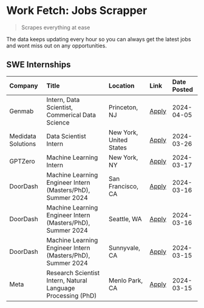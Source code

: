 # Work Fetch: Jobs Scrapper
> Scrapes everything at ease

The data keeps updating every hour so you can always get the latest jobs and wont miss out on any opportunities.

## SWE Internships
<!--START_SECTION:workfetch-->
| Company            | Title                                                        | Location                | Link                                                                                                                                                                                                                                                                         | Date Posted   |
|:-------------------|:-------------------------------------------------------------|:------------------------|:-----------------------------------------------------------------------------------------------------------------------------------------------------------------------------------------------------------------------------------------------------------------------------|:--------------|
| Genmab             | Intern, Data Scientist, Commerical Data Science              | Princeton, NJ           | [Apply](https://www.linkedin.com/jobs/view/intern-data-scientist-commerical-data-science-at-genmab-3887818362?position=10&pageNum=0&refId=ywFYKlNu4dK8c2SYAIs0Ig%3D%3D&trackingId=Kk2j1wh4ts7kcslCb9zwpg%3D%3D&trk=public_jobs_jserp-result_search-card)                     | 2024-04-05    |
| Medidata Solutions | Data Scientist Intern                                        | New York, United States | [Apply](https://www.linkedin.com/jobs/view/data-scientist-intern-at-medidata-solutions-3810253704?position=9&pageNum=0&refId=ywFYKlNu4dK8c2SYAIs0Ig%3D%3D&trackingId=MWHxYFnM6O%2BpQkFZFVI5RQ%3D%3D&trk=public_jobs_jserp-result_search-card)                                | 2024-03-26    |
| GPTZero            | Machine Learning Intern                                      | New York, NY            | [Apply](https://www.linkedin.com/jobs/view/machine-learning-intern-at-gptzero-3860723963?position=8&pageNum=0&refId=ywFYKlNu4dK8c2SYAIs0Ig%3D%3D&trackingId=XWlVFtj2xlYVcbNXip24VQ%3D%3D&trk=public_jobs_jserp-result_search-card)                                           | 2024-03-17    |
| DoorDash           | Machine Learning Engineer Intern (Masters/PhD), Summer 2024  | San Francisco, CA       | [Apply](https://www.linkedin.com/jobs/view/machine-learning-engineer-intern-masters-phd-summer-2024-at-doordash-3736457737?position=3&pageNum=0&refId=ywFYKlNu4dK8c2SYAIs0Ig%3D%3D&trackingId=2JTtYOD9IFNY%2F71XiBDAWg%3D%3D&trk=public_jobs_jserp-result_search-card)       | 2024-03-16    |
| DoorDash           | Machine Learning Engineer Intern (Masters/PhD), Summer 2024  | Seattle, WA             | [Apply](https://www.linkedin.com/jobs/view/machine-learning-engineer-intern-masters-phd-summer-2024-at-doordash-3736455966?position=4&pageNum=0&refId=ywFYKlNu4dK8c2SYAIs0Ig%3D%3D&trackingId=YJ%2Fz%2BPzh%2BckUXjXH%2F8NYMA%3D%3D&trk=public_jobs_jserp-result_search-card) | 2024-03-16    |
| DoorDash           | Machine Learning Engineer Intern (Masters/PhD), Summer 2024  | Sunnyvale, CA           | [Apply](https://www.linkedin.com/jobs/view/machine-learning-engineer-intern-masters-phd-summer-2024-at-doordash-3736454973?position=2&pageNum=0&refId=ywFYKlNu4dK8c2SYAIs0Ig%3D%3D&trackingId=KNH%2BjnqeJ4yUtBIPiHKSVQ%3D%3D&trk=public_jobs_jserp-result_search-card)       | 2024-03-15    |
| Meta               | Research Scientist Intern, Natural Language Processing (PhD) | Menlo Park, CA          | [Apply](https://www.linkedin.com/jobs/view/research-scientist-intern-natural-language-processing-phd-at-meta-3858718375?position=11&pageNum=0&refId=ywFYKlNu4dK8c2SYAIs0Ig%3D%3D&trackingId=jr5r2CeJXhvVSUmSGwxjZA%3D%3D&trk=public_jobs_jserp-result_search-card)           | 2024-03-15    |
<!--END_SECTION:workfetch-->
